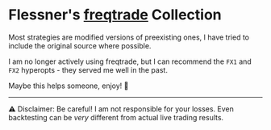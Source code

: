 # Flessner's [freqtrade](https://www.freqtrade.io) Collection

Most strategies are modified versions of preexisting ones,
I have tried to include the original source where possible.

I am no longer actively using freqtrade, but I can recommend
the `FX1` and `FX2` hyperopts - they served me well in the past.

Maybe this helps someone, enjoy! 👋

---

⚠️ Disclaimer: Be careful! I am not responsible for your losses.
Even backtesting can be *very* different from actual live trading results.

